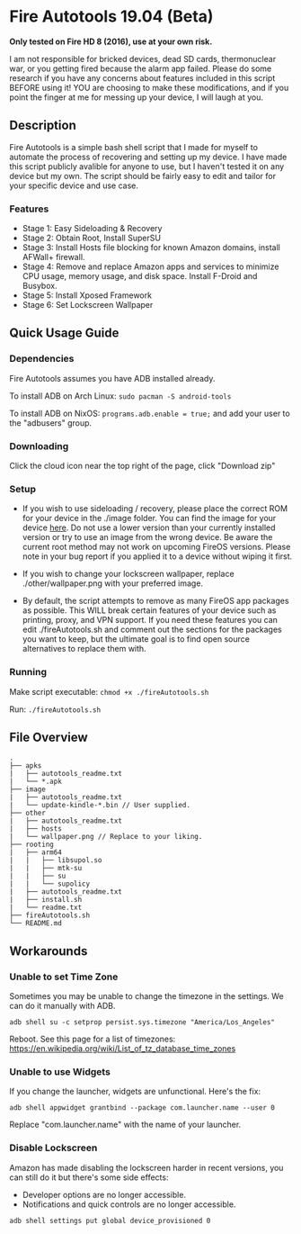 # Fire Autotools 19.04 (Beta)
**Only tested on Fire HD 8 (2016), use at your own risk.**

I am not responsible for bricked devices, dead SD cards, thermonuclear war, or you getting fired because the alarm app failed. Please do some research if you have any concerns about features included in this script BEFORE using it! YOU are choosing to make these modifications, and if you point the finger at me for messing up your device, I will laugh at you.

## Description
Fire Autotools is a simple bash shell script that I made for myself to automate the process of recovering and setting up my device. I have made this script publicly avalible for anyone to use, but I haven't tested it on any device but my own. The script should be fairly easy to edit and tailor for your specific device and use case.
### Features
* Stage 1: Easy Sideloading & Recovery
* Stage 2: Obtain Root, Install SuperSU
* Stage 3: Install Hosts file blocking for known Amazon domains, install AFWall+ firewall.
* Stage 4: Remove and replace Amazon apps and services to minimize CPU usage, memory usage, and disk space. Install F-Droid and Busybox.
* Stage 5: Install Xposed Framework
* Stage 6: Set Lockscreen Wallpaper

## Quick Usage Guide
### Dependencies
Fire Autotools assumes you have ADB installed already.

To install ADB on Arch Linux: ```sudo pacman -S android-tools```

To install ADB on NixOS: ```programs.adb.enable = true;``` and add your user to the "adbusers" group.

### Downloading
Click the cloud icon near the top right of the page, click "Download zip"

### Setup
* If you wish to use sideloading / recovery, please place the correct ROM for your device in the ./image folder. You can find the image for your device [here](https://www.amazon.com/gp/help/customer/display.html/ref=hp_bc_nav?ie=UTF8&nodeId=200529680). Do not use a lower version than your currently installed version or try to use an image from the wrong device. Be aware the current root method may not work on upcoming FireOS versions. Please note in your bug report if you applied it to a device without wiping it first.

* If you wish to change your lockscreen wallpaper, replace ./other/wallpaper.png with your preferred image.

* By default, the script attempts to remove as many FireOS app packages as possible. This WILL break certain features of your device such as printing, proxy, and VPN support. If you need these features you can edit ./fireAutotools.sh and comment out the sections for the packages you want to keep, but the ultimate goal is to find open source alternatives to replace them with.


### Running

Make script executable: ```chmod +x ./fireAutotools.sh```

Run: ```./fireAutotools.sh```

## File Overview
```
.
├── apks
|   ├── autotools_readme.txt
|   └── *.apk
├── image
|   ├── autotools_readme.txt
|   └── update-kindle-*.bin // User supplied.
├── other
|   ├── autotools_readme.txt
|   ├── hosts
|   └── wallpaper.png // Replace to your liking.
├── rooting
|   ├── arm64
|   |   ├── libsupol.so
|   |   ├── mtk-su
|   |   ├── su
|   |   └── supolicy
|   ├── autotools_readme.txt
|   ├── install.sh
|   └── readme.txt
├── fireAutotools.sh
└── README.md
```

## Workarounds
### Unable to set Time Zone
Sometimes you may be unable to change the timezone in the settings. We can do it manually with ADB.

```adb shell su -c setprop persist.sys.timezone "America/Los_Angeles"```

Reboot. See this page for a list of timezones: https://en.wikipedia.org/wiki/List_of_tz_database_time_zones

### Unable to use Widgets
If you change the launcher, widgets are unfunctional. Here's the fix:

```adb shell appwidget grantbind --package com.launcher.name --user 0```

Replace "com.launcher.name" with the name of your launcher.

### Disable Lockscreen
Amazon has made disabling the lockscreen harder in recent versions, you can still do it but there's some side effects:
* Developer options are no longer accessible.
* Notifications and quick controls are no longer accessible.

```adb shell settings put global device_provisioned 0```